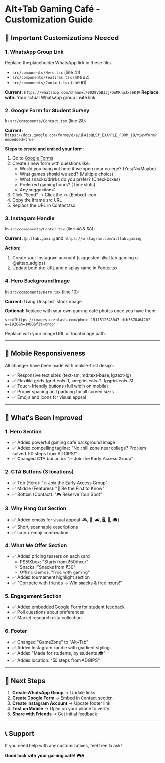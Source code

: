 # Alt+Tab Gaming Café - Customization Guide

## 🎯 Important Customizations Needed

### 1. **WhatsApp Group Link**
Replace the placeholder WhatsApp link in these files:
- `src/components/Hero.tsx` (line 41)
- `src/components/Features.tsx` (line 92)
- `src/components/Contact.tsx` (line 61)

**Current:** `https://whatsapp.com/channel/0029VbBIJjFDuMRhnJxs6K1V`
**Replace with:** Your actual WhatsApp group invite link

### 2. **Google Form for Student Survey**
In `src/components/Contact.tsx` (line 28):

**Current:** `https://docs.google.com/forms/d/e/1FAIpQLSf_EXAMPLE_FORM_ID/viewform?embedded=true`

**Steps to create and embed your form:**
1. Go to [Google Forms](https://forms.google.com)
2. Create a new form with questions like:
   - Would you hang out here if we open near college? (Yes/No/Maybe)
   - What games should we add? (Multiple choice)
   - What snacks/drinks do you prefer? (Checkboxes)
   - Preferred gaming hours? (Time slots)
   - Any suggestions?
3. Click "Send" → Click the `<>` (Embed) icon
4. Copy the iframe src URL
5. Replace the URL in Contact.tsx

### 3. **Instagram Handle**
In `src/components/Footer.tsx` (line 48 & 58):

**Current:** `@alttab.gaming` and `https://instagram.com/alttab.gaming`

**Action:**
1. Create your Instagram account (suggested: @alttab.gaming or @alttab_adgips)
2. Update both the URL and display name in Footer.tsx

### 4. **Hero Background Image**
In `src/components/Hero.tsx` (line 10):

**Current:** Using Unsplash stock image

**Optional:** Replace with your own gaming café photos once you have them:
```tsx
src="https://images.unsplash.com/photo-1511512578047-dfb367046420?w=1920&h=1080&fit=crop"
```

Replace with your image URL or local image path.

---

## 📱 Mobile Responsiveness

All changes have been made with mobile-first design:
- ✅ Responsive text sizes (text-sm, md:text-base, lg:text-lg)
- ✅ Flexible grids (grid-cols-1, sm:grid-cols-2, lg:grid-cols-3)
- ✅ Touch-friendly buttons (full width on mobile)
- ✅ Proper spacing and padding for all screen sizes
- ✅ Emojis and icons for visual appeal

---

## 🎨 What's Been Improved

### 1. **Hero Section**
- ✅ Added powerful gaming café background image
- ✅ Added compelling tagline: "No chill zone near college? Problem solved. 50 steps from ADGIPS!"
- ✅ Changed CTA button to: "🔥 Join the Early Access Group"

### 2. **CTA Buttons (3 locations)**
- ✅ Top (Hero): "🔥 Join the Early Access Group"
- ✅ Middle (Features): "🚀 Be the First to Know"
- ✅ Bottom (Contact): "🎮 Reserve Your Spot"

### 3. **Why Hang Out Section**
- ✅ Added emojis for visual appeal (🎮, 🍔, 🛋, 🖥, 🎲, 🎓)
- ✅ Short, scannable descriptions
- ✅ Icon + emoji combination

### 4. **What We Offer Section**
- ✅ Added pricing teasers on each card
  - PS5/Xbox: "Starts from ₹50/hour"
  - Snacks: "Snacks from ₹30"
  - Offline Games: "Free with gaming"
- ✅ Added tournament highlight section
- ✅ "Compete with friends → Win snacks & free hours!"

### 5. **Engagement Section**
- ✅ Added embedded Google Form for student feedback
- ✅ Poll questions about preferences
- ✅ Market research data collection

### 6. **Footer**
- ✅ Changed "GameZone" to "Alt+Tab"
- ✅ Added Instagram handle with gradient styling
- ✅ Added "Made for students, by students 🎓"
- ✅ Added location: "50 steps from ADGIPS"

---

## 🚀 Next Steps

1. **Create WhatsApp Group** → Update links
2. **Create Google Form** → Embed in Contact section
3. **Create Instagram Account** → Update footer link
4. **Test on Mobile** → Open on your phone to verify
5. **Share with Friends** → Get initial feedback

---

## 📞 Support

If you need help with any customizations, feel free to ask!

**Good luck with your gaming café! 🎮🔥**